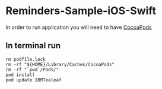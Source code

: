 # Reminders-Sample-iOS-Swift

In order to run application you will need to have [CocoaPods](https://guides.cocoapods.org/using/getting-started.html)

## In terminal run
```
rm podfile.lock
rm -rf "${HOME}/Library/Caches/CocoaPods"
rm -rf "`pwd`/Pods/"
pod install
pod update IBMTealeaf
```
